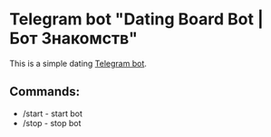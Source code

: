 Telegram bot "Dating Board Bot | Бот Знакомств"
===============================================

This is a simple dating [Telegram bot](https://t.me/datingboardbot).

Commands:
---------
- /start - start bot
- /stop - stop bot
